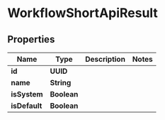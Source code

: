 

# WorkflowShortApiResult


## Properties

| Name | Type | Description | Notes |
|------------ | ------------- | ------------- | -------------|
|**id** | **UUID** |  |  |
|**name** | **String** |  |  |
|**isSystem** | **Boolean** |  |  |
|**isDefault** | **Boolean** |  |  |



